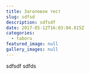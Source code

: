 ```yaml
---
title: Заголовок тест
slug: sdfsd
description: sdfsdf
date: 2017-05-12T16:03:04.815Z
categories:
  - taboru
featured_image: null
gallery_images: null
---
```

sdfsdf sdfds

